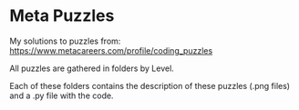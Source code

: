 # Meta Puzzles

My solutions to puzzles from: https://www.metacareers.com/profile/coding_puzzles

All puzzles are gathered in folders by Level.

Each of these folders contains the description of these puzzles (.png files) and a .py file with the code.

